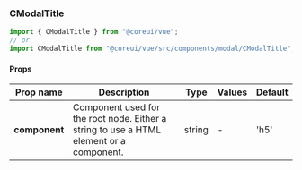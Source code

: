 ### CModalTitle

```jsx
import { CModalTitle } from "@coreui/vue";
// or
import CModalTitle from "@coreui/vue/src/components/modal/CModalTitle";
```

#### Props

| Prop name     | Description                                                                             | Type   | Values | Default |
| ------------- | --------------------------------------------------------------------------------------- | ------ | ------ | ------- |
| **component** | Component used for the root node. Either a string to use a HTML element or a component. | string | -      | 'h5'    |
